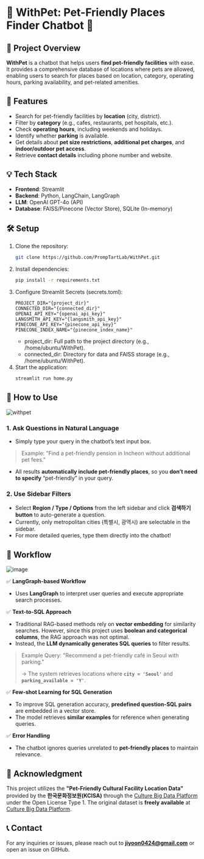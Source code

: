 # 🐾 WithPet: Pet-Friendly Places Finder Chatbot 🐾

## 📌 Project Overview

**WithPet** is a chatbot that helps users **find pet-friendly facilities** with ease. It provides a comprehensive database of locations where pets are allowed, enabling users to search for places based on location, category, operating hours, parking availability, and pet-related amenities.

## 🚀 Features

- Search for pet-friendly facilities by **location** (city, district).
- Filter by **category** (e.g., cafes, restaurants, pet hospitals, etc.).
- Check **operating hours**, including weekends and holidays.
- Identify whether **parking** is available.
- Get details about **pet size restrictions**, **additional pet charges**, and **indoor/outdoor pet access**.
- Retrieve **contact details** including phone number and website.

## 💡 Tech Stack

- **Frontend**: Streamlit
- **Backend**: Python, LangChain, LangGraph
- **LLM**: OpenAI GPT-4o (API)
- **Database**: FAISS/Pinecone (Vector Store), SQLite (In-memory)

## 🛠️ Setup

1. Clone the repository:
   ```bash
   git clone https://github.com/PrompTartLab/WithPet.git
   ```
2. Install dependencies:
   ```bash
   pip install -r requirements.txt
   ```
3. Configure Streamlit Secrets (secrets.toml):
   ```shell
   PROJECT_DIR="{project_dir}"
   CONNECTED_DIR="{connected_dir}"
   OPENAI_API_KEY="{openai_api_key}"
   LANGSMITH_API_KEY="{langsmith_api_key}"
   PINECONE_API_KEY="{pinecone_api_key}"
   PINECONE_INDEX_NAME="{pinecone_index_name}"
   ```
   - project_dir: Full path to the project directory (e.g., /home/ubuntu/WithPet).
   - connected_dir: Directory for data and FAISS storage (e.g., /home/ubuntu/WithPet).
4. Start the application:
   ```bash
   streamlit run home.py
   ```

## 🎯 How to Use

![withpet](withpet.gif)

### 1. Ask Questions in Natural Language

- Simply type your query in the chatbot’s text input box.

> Example: "Find a pet-friendly pension in Incheon without additional pet fees."

- All results **automatically include pet-friendly places**, so you **don’t need to specify** “pet-friendly” in your query.

### 2. Use Sidebar Filters

- Select **Region / Type / Options** from the left sidebar and click **검색하기 button** to auto-generate a question.
- Currently, only metropolitan cities (특별시, 광역시) are selectable in the sidebar.
- For more detailed queries, type them directly into the chatbot!

## 🔎 Workflow

![image](https://github.com/user-attachments/assets/43e5f4d6-7157-4d7c-b3d0-b643a6afeebc)

✅ **LangGraph-based Workflow**

- Uses **LangGraph** to interpret user queries and execute appropriate search processes.

✅ **Text-to-SQL Approach**

- Traditional RAG-based methods rely on **vector embedding** for similarity searches. However, since this project uses **boolean and categorical columns**, the RAG approach was not optimal.
- Instead, the **LLM dynamically generates SQL queries** to filter results.

> Example Query: "Recommend a pet-friendly café in Seoul with parking."
>
> → The system retrieves locations where **`city = 'Seoul'`** and **`parking_available = 'Y'`**.

✅ **Few-shot Learning for SQL Generation**

- To improve SQL generation accuracy, **predefined question-SQL pairs** are embedded in a vector store.
- The model retrieves **similar examples** for reference when generating queries.

✅ **Error Handling**

- The chatbot ignores queries unrelated to **pet-friendly places** to maintain relevance.

## 📌 Acknowledgment

This project utilizes the **"Pet-Friendly Cultural Facility Location Data"** provided by the **한국문화정보원(KCISA)** through the [Culture Big Data Platform](https://www.bigdata-culture.kr/bigdata/user/main.do) under the Open License Type 1. The original dataset is **freely available** at [Culture Big Data Platform](https://www.bigdata-culture.kr/bigdata/user/data_market/detail.do?id=3c3d50c0-0337-11ee-a67e-69239d37dfae).

## 📞 Contact

For any inquiries or issues, please reach out to [**jiyoon0424@gmail.com**](mailto:jiyoon0424@gmail.com) or open an issue on GitHub.
